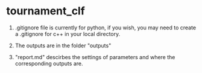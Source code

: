 # tournament_clf
1. .gitignore file is currently for python, if you wish, you may need to create a .gitignore for c++ in your local directory.

2. The outputs are in the folder "outputs"
3. "report.md" descirbes the settings of parameters and where the corresponding outputs are.

